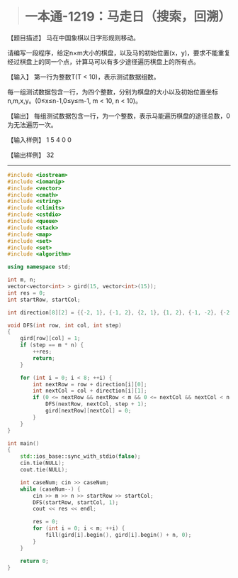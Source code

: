 > # 一本通-1219：马走日（搜索，回溯）

【题目描述】
马在中国象棋以日字形规则移动。

请编写一段程序，给定n×m大小的棋盘，以及马的初始位置(x，y)，要求不能重复经过棋盘上的同一个点，计算马可以有多少途径遍历棋盘上的所有点。

【输入】
第一行为整数T(T < 10)，表示测试数据组数。

每一组测试数据包含一行，为四个整数，分别为棋盘的大小以及初始位置坐标n,m,x,y。(0≤x≤n-1,0≤y≤m-1, m < 10, n < 10)。

【输出】
每组测试数据包含一行，为一个整数，表示马能遍历棋盘的途径总数，0为无法遍历一次。

【输入样例】
1
5 4 0 0

【输出样例】
32

----

```c++
#include <iostream>
#include <iomanip>
#include <vector>
#include <cmath>
#include <string>
#include <climits>
#include <cstdio>
#include <queue>
#include <stack>
#include <map>
#include <set>
#include <set>
#include <algorithm>

using namespace std;

int m, n;
vector<vector<int> > gird(15, vector<int>(15));
int res = 0;
int startRow, startCol;

int direction[8][2] = {{-2, 1}, {-1, 2}, {2, 1}, {1, 2}, {-1, -2}, {-2, -1}, {1, -2}, {2, -1}};

void DFS(int row, int col, int step)
{
	gird[row][col] = 1;
	if (step == m * n) {
		++res;
		return;
	}

	for (int i = 0; i < 8; ++i) {
		int nextRow = row + direction[i][0];
		int nextCol = col + direction[i][1];
		if (0 <= nextRow && nextRow < m && 0 <= nextCol && nextCol < n && gird[nextRow][nextCol] == 0) {
			DFS(nextRow, nextCol, step + 1);
			gird[nextRow][nextCol] = 0;
		}
	}
}

int main()
{
	std::ios_base::sync_with_stdio(false);
    cin.tie(NULL);
    cout.tie(NULL);

    int caseNum; cin >> caseNum;
    while (caseNum--) {
    	cin >> m >> n >> startRow >> startCol;
    	DFS(startRow, startCol, 1);
    	cout << res << endl;

    	res = 0;
    	for (int i = 0; i < m; ++i) {
    		fill(gird[i].begin(), gird[i].begin() + n, 0);
    	}
    }

	return 0;
}
```

